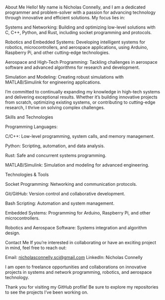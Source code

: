 About Me
Hello! My name is Nicholas Connelly, and I am a dedicated programmer and problem-solver with a passion for advancing technology through innovative and efficient solutions. My focus lies in:

Systems and Networking: Building and optimizing low-level solutions with C, C++, Python, and Rust, including socket programming and protocols.

Robotics and Embedded Systems: Developing intelligent systems for robotics, microcontrollers, and aerospace applications, using Arduino, Raspberry Pi, and other cutting-edge technologies.

Aerospace and High-Tech Programming: Tackling challenges in aerospace software and advanced algorithms for research and development.

Simulation and Modeling: Creating robust simulations with MATLAB/Simulink for engineering applications.

I’m committed to continually expanding my knowledge in high-tech systems and delivering exceptional results. Whether it’s building innovative projects from scratch, optimizing existing systems, or contributing to cutting-edge research, I thrive on 
solving complex challenges.


Skills and Technologies

Programming Languages:

C/C++: Low-level programming, system calls, and memory management.

Python: Scripting, automation, and data analysis.

Rust: Safe and concurrent systems programming.

MATLAB/Simulink: Simulation and modeling for advanced engineering.

Technologies & Tools

Socket Programming: Networking and communication protocols.

Git/GitHub: Version control and collaborative development.

Bash Scripting: Automation and system management.

Embedded Systems: Programming for Arduino, Raspberry Pi, and other microcontrollers.

Robotics and Aerospace Software: Systems integration and algorithm design.

Contact Me
If you’re interested in collaborating or have an exciting project in mind, feel free to reach out:

Email: nicholasconnelly.sci@gmail.com
LinkedIn: Nicholas Connelly

I am open to freelance opportunities and collaborations on innovative projects in systems and network programming, robotics, and aerospace technology.


Thank you for visiting my GitHub profile! Be sure to explore my repositories to see the projects I’ve been working on.




